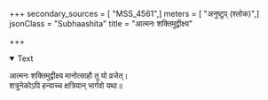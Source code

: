 +++
secondary_sources = [ "MSS_4561",]
meters = [ "अनुष्टुप् (श्लोक)",]
jsonClass = "Subhaashita"
title = "आत्मनः शक्तिमुद्वीक्ष्य"

+++

<details open><summary>Text</summary>

आत्मनः शक्तिमुद्वीक्ष्य मानोत्साहौ तु यो व्रजेत्।  
शत्रूनेकोऽपि हन्याच्च क्षत्रियान् भार्गवो यथा॥
</details>
